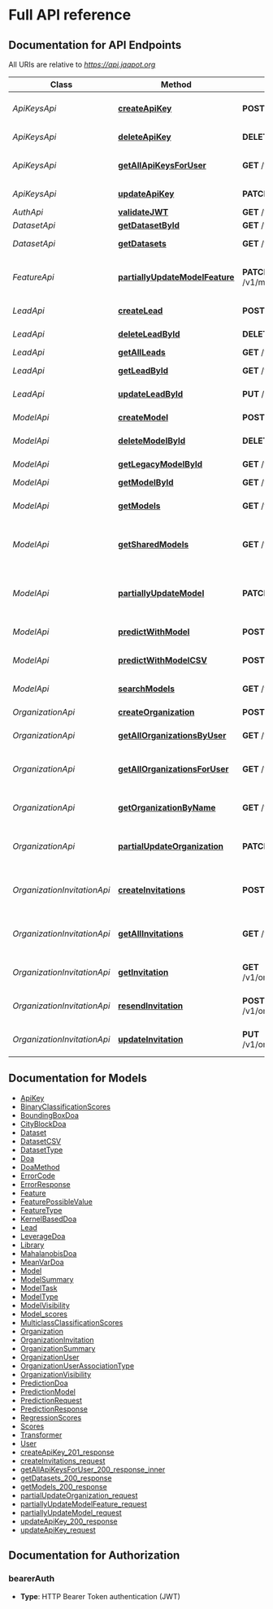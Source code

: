 
# Full API reference

<a name="documentation-for-api-endpoints"></a>
## Documentation for API Endpoints

All URIs are relative to *https://api.jaqpot.org*

| Class | Method | HTTP request | Description |
|------------ | ------------- | ------------- | -------------|
| *ApiKeysApi* | [**createApiKey**](Apis/ApiKeysApi.md#createapikey) | **POST** /v1/user/api-keys | Create an API Key for the User |
*ApiKeysApi* | [**deleteApiKey**](Apis/ApiKeysApi.md#deleteapikey) | **DELETE** /v1/user/api-keys/{id} | Delete an API Key |
*ApiKeysApi* | [**getAllApiKeysForUser**](Apis/ApiKeysApi.md#getallapikeysforuser) | **GET** /v1/user/api-keys | Get All API Keys for the User |
*ApiKeysApi* | [**updateApiKey**](Apis/ApiKeysApi.md#updateapikey) | **PATCH** /v1/user/api-keys/{id} | Update API Key |
| *AuthApi* | [**validateJWT**](Apis/AuthApi.md#validatejwt) | **GET** /v1/auth/validate | Validate JWT |
| *DatasetApi* | [**getDatasetById**](Apis/DatasetApi.md#getdatasetbyid) | **GET** /v1/datasets/{id} | Get a Dataset |
*DatasetApi* | [**getDatasets**](Apis/DatasetApi.md#getdatasets) | **GET** /v1/user/datasets | Get Datasets by User ID |
| *FeatureApi* | [**partiallyUpdateModelFeature**](Apis/FeatureApi.md#partiallyupdatemodelfeature) | **PATCH** /v1/models/{modelId}/features/{featureId} | Update a feature for a specific model |
| *LeadApi* | [**createLead**](Apis/LeadApi.md#createlead) | **POST** /v1/leads | Create a Lead |
*LeadApi* | [**deleteLeadById**](Apis/LeadApi.md#deleteleadbyid) | **DELETE** /v1/leads/{id} | Delete a Lead by ID |
*LeadApi* | [**getAllLeads**](Apis/LeadApi.md#getallleads) | **GET** /v1/leads | Get All Leads |
*LeadApi* | [**getLeadById**](Apis/LeadApi.md#getleadbyid) | **GET** /v1/leads/{id} | Get a Lead by ID |
*LeadApi* | [**updateLeadById**](Apis/LeadApi.md#updateleadbyid) | **PUT** /v1/leads/{id} | Update a Lead by ID |
| *ModelApi* | [**createModel**](Apis/ModelApi.md#createmodel) | **POST** /v1/models | Create a new model |
*ModelApi* | [**deleteModelById**](Apis/ModelApi.md#deletemodelbyid) | **DELETE** /v1/models/{id} | Delete a Model |
*ModelApi* | [**getLegacyModelById**](Apis/ModelApi.md#getlegacymodelbyid) | **GET** /v1/models/legacy/{id} | Get a legacy model |
*ModelApi* | [**getModelById**](Apis/ModelApi.md#getmodelbyid) | **GET** /v1/models/{id} | Get a Model |
*ModelApi* | [**getModels**](Apis/ModelApi.md#getmodels) | **GET** /v1/user/models | Get paginated models |
*ModelApi* | [**getSharedModels**](Apis/ModelApi.md#getsharedmodels) | **GET** /v1/user/shared-models | Get paginated shared models |
*ModelApi* | [**partiallyUpdateModel**](Apis/ModelApi.md#partiallyupdatemodel) | **PATCH** /v1/models/{id}/partial | Partially update specific fields of a model |
*ModelApi* | [**predictWithModel**](Apis/ModelApi.md#predictwithmodel) | **POST** /v1/models/{modelId}/predict | Predict with Model |
*ModelApi* | [**predictWithModelCSV**](Apis/ModelApi.md#predictwithmodelcsv) | **POST** /v1/models/{modelId}/predict/csv | Predict using CSV with Model |
*ModelApi* | [**searchModels**](Apis/ModelApi.md#searchmodels) | **GET** /v1/models/search | Search for models |
| *OrganizationApi* | [**createOrganization**](Apis/OrganizationApi.md#createorganization) | **POST** /v1/organizations | Create a new organization |
*OrganizationApi* | [**getAllOrganizationsByUser**](Apis/OrganizationApi.md#getallorganizationsbyuser) | **GET** /v1/user/organizations | Get all user organizations |
*OrganizationApi* | [**getAllOrganizationsForUser**](Apis/OrganizationApi.md#getallorganizationsforuser) | **GET** /v1/organizations | Get all organizations for a specific user |
*OrganizationApi* | [**getOrganizationByName**](Apis/OrganizationApi.md#getorganizationbyname) | **GET** /v1/organizations/{name} | Get organization by name |
*OrganizationApi* | [**partialUpdateOrganization**](Apis/OrganizationApi.md#partialupdateorganization) | **PATCH** /v1/organizations/{id}/partial | Partially update an existing organization |
| *OrganizationInvitationApi* | [**createInvitations**](Apis/OrganizationInvitationApi.md#createinvitations) | **POST** /v1/organizations/{orgName}/invitations | Create new invitations for an organization |
*OrganizationInvitationApi* | [**getAllInvitations**](Apis/OrganizationInvitationApi.md#getallinvitations) | **GET** /v1/organizations/{orgName}/invitations | Get all invitations for an organization |
*OrganizationInvitationApi* | [**getInvitation**](Apis/OrganizationInvitationApi.md#getinvitation) | **GET** /v1/organizations/{name}/invitations/{uuid} | Get the status of an invitation |
*OrganizationInvitationApi* | [**resendInvitation**](Apis/OrganizationInvitationApi.md#resendinvitation) | **POST** /v1/organizations/{orgId}/invitations/{id}/resend | Resend an invitation email |
*OrganizationInvitationApi* | [**updateInvitation**](Apis/OrganizationInvitationApi.md#updateinvitation) | **PUT** /v1/organizations/{name}/invitations/{uuid} | Update the status of an invitation |


<a name="documentation-for-models"></a>
## Documentation for Models

 - [ApiKey](./Models/ApiKey.md)
 - [BinaryClassificationScores](./Models/BinaryClassificationScores.md)
 - [BoundingBoxDoa](./Models/BoundingBoxDoa.md)
 - [CityBlockDoa](./Models/CityBlockDoa.md)
 - [Dataset](./Models/Dataset.md)
 - [DatasetCSV](./Models/DatasetCSV.md)
 - [DatasetType](./Models/DatasetType.md)
 - [Doa](./Models/Doa.md)
 - [DoaMethod](./Models/DoaMethod.md)
 - [ErrorCode](./Models/ErrorCode.md)
 - [ErrorResponse](./Models/ErrorResponse.md)
 - [Feature](./Models/Feature.md)
 - [FeaturePossibleValue](./Models/FeaturePossibleValue.md)
 - [FeatureType](./Models/FeatureType.md)
 - [KernelBasedDoa](./Models/KernelBasedDoa.md)
 - [Lead](./Models/Lead.md)
 - [LeverageDoa](./Models/LeverageDoa.md)
 - [Library](./Models/Library.md)
 - [MahalanobisDoa](./Models/MahalanobisDoa.md)
 - [MeanVarDoa](./Models/MeanVarDoa.md)
 - [Model](./Models/Model.md)
 - [ModelSummary](./Models/ModelSummary.md)
 - [ModelTask](./Models/ModelTask.md)
 - [ModelType](./Models/ModelType.md)
 - [ModelVisibility](./Models/ModelVisibility.md)
 - [Model_scores](./Models/Model_scores.md)
 - [MulticlassClassificationScores](./Models/MulticlassClassificationScores.md)
 - [Organization](./Models/Organization.md)
 - [OrganizationInvitation](./Models/OrganizationInvitation.md)
 - [OrganizationSummary](./Models/OrganizationSummary.md)
 - [OrganizationUser](./Models/OrganizationUser.md)
 - [OrganizationUserAssociationType](./Models/OrganizationUserAssociationType.md)
 - [OrganizationVisibility](./Models/OrganizationVisibility.md)
 - [PredictionDoa](./Models/PredictionDoa.md)
 - [PredictionModel](./Models/PredictionModel.md)
 - [PredictionRequest](./Models/PredictionRequest.md)
 - [PredictionResponse](./Models/PredictionResponse.md)
 - [RegressionScores](./Models/RegressionScores.md)
 - [Scores](./Models/Scores.md)
 - [Transformer](./Models/Transformer.md)
 - [User](./Models/User.md)
 - [createApiKey_201_response](./Models/createApiKey_201_response.md)
 - [createInvitations_request](./Models/createInvitations_request.md)
 - [getAllApiKeysForUser_200_response_inner](./Models/getAllApiKeysForUser_200_response_inner.md)
 - [getDatasets_200_response](./Models/getDatasets_200_response.md)
 - [getModels_200_response](./Models/getModels_200_response.md)
 - [partialUpdateOrganization_request](./Models/partialUpdateOrganization_request.md)
 - [partiallyUpdateModelFeature_request](./Models/partiallyUpdateModelFeature_request.md)
 - [partiallyUpdateModel_request](./Models/partiallyUpdateModel_request.md)
 - [updateApiKey_200_response](./Models/updateApiKey_200_response.md)
 - [updateApiKey_request](./Models/updateApiKey_request.md)


<a name="documentation-for-authorization"></a>
## Documentation for Authorization

<a name="bearerAuth"></a>
### bearerAuth

- **Type**: HTTP Bearer Token authentication (JWT)

